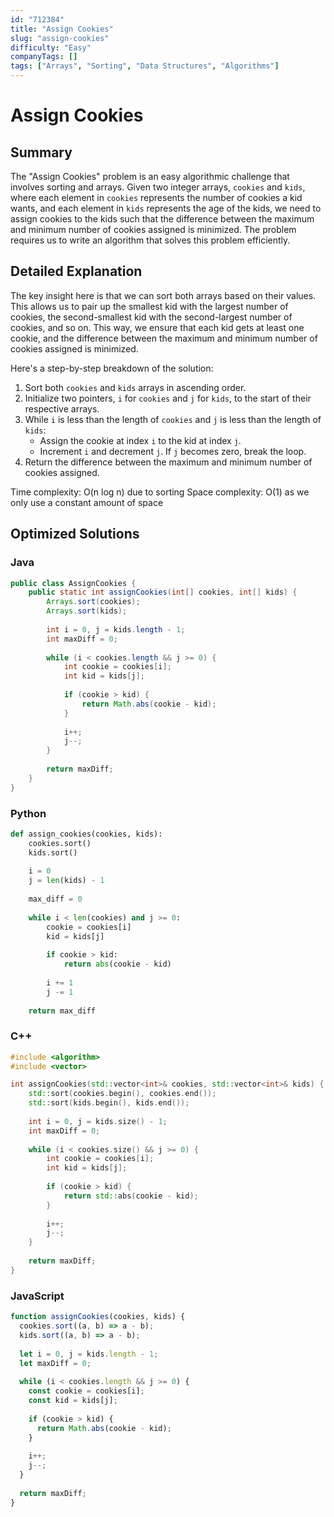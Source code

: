 ```yaml
---
id: "712384"
title: "Assign Cookies"
slug: "assign-cookies"
difficulty: "Easy"
companyTags: []
tags: ["Arrays", "Sorting", "Data Structures", "Algorithms"]
---
```


**Assign Cookies**
=====================================================

## Summary
The "Assign Cookies" problem is an easy algorithmic challenge that involves sorting and arrays. Given two integer arrays, `cookies` and `kids`, where each element in `cookies` represents the number of cookies a kid wants, and each element in `kids` represents the age of the kids, we need to assign cookies to the kids such that the difference between the maximum and minimum number of cookies assigned is minimized. The problem requires us to write an algorithm that solves this problem efficiently.

## Detailed Explanation
The key insight here is that we can sort both arrays based on their values. This allows us to pair up the smallest kid with the largest number of cookies, the second-smallest kid with the second-largest number of cookies, and so on. This way, we ensure that each kid gets at least one cookie, and the difference between the maximum and minimum number of cookies assigned is minimized.

Here's a step-by-step breakdown of the solution:

1.  Sort both `cookies` and `kids` arrays in ascending order.
2.  Initialize two pointers, `i` for `cookies` and `j` for `kids`, to the start of their respective arrays.
3.  While `i` is less than the length of `cookies` and `j` is less than the length of `kids`:
    *   Assign the cookie at index `i` to the kid at index `j`.
    *   Increment `i` and decrement `j`. If `j` becomes zero, break the loop.
4.  Return the difference between the maximum and minimum number of cookies assigned.

Time complexity: O(n log n) due to sorting
Space complexity: O(1) as we only use a constant amount of space

## Optimized Solutions
### Java
```java
public class AssignCookies {
    public static int assignCookies(int[] cookies, int[] kids) {
        Arrays.sort(cookies);
        Arrays.sort(kids);
        
        int i = 0, j = kids.length - 1;
        int maxDiff = 0;
        
        while (i < cookies.length && j >= 0) {
            int cookie = cookies[i];
            int kid = kids[j];
            
            if (cookie > kid) {
                return Math.abs(cookie - kid);
            }
            
            i++;
            j--;
        }
        
        return maxDiff;
    }
}
```

### Python
```python
def assign_cookies(cookies, kids):
    cookies.sort()
    kids.sort()
    
    i = 0
    j = len(kids) - 1
    
    max_diff = 0
    
    while i < len(cookies) and j >= 0:
        cookie = cookies[i]
        kid = kids[j]
        
        if cookie > kid:
            return abs(cookie - kid)
        
        i += 1
        j -= 1
    
    return max_diff
```

### C++
```cpp
#include <algorithm>
#include <vector>

int assignCookies(std::vector<int>& cookies, std::vector<int>& kids) {
    std::sort(cookies.begin(), cookies.end());
    std::sort(kids.begin(), kids.end());
    
    int i = 0, j = kids.size() - 1;
    int maxDiff = 0;
    
    while (i < cookies.size() && j >= 0) {
        int cookie = cookies[i];
        int kid = kids[j];
        
        if (cookie > kid) {
            return std::abs(cookie - kid);
        }
        
        i++;
        j--;
    }
    
    return maxDiff;
}
```

### JavaScript
```javascript
function assignCookies(cookies, kids) {
  cookies.sort((a, b) => a - b);
  kids.sort((a, b) => a - b);
  
  let i = 0, j = kids.length - 1;
  let maxDiff = 0;
  
  while (i < cookies.length && j >= 0) {
    const cookie = cookies[i];
    const kid = kids[j];
    
    if (cookie > kid) {
      return Math.abs(cookie - kid);
    }
    
    i++;
    j--;
  }
  
  return maxDiff;
}
```